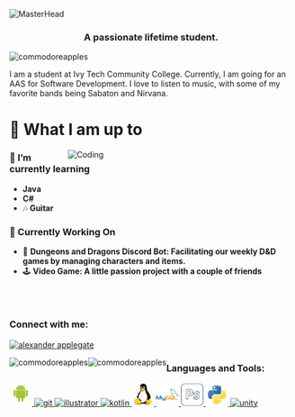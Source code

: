 ![MasterHead](https://t4.ftcdn.net/jpg/02/78/37/47/360_F_278374738_ypRn0utOVnebuhmpSrDiwkzFsdqEm0aa.jpg)
<h3 align="center">A passionate lifetime student.</h3>
<p align="left"> <img src="https://komarev.com/ghpvc/?username=commodoreapples&label=Profile%20views&color=0e75b6&style=flat" alt="commodoreapples" /> </p>

<p>I am a student at Ivy Tech Community College.  Currently, I am going for an AAS for Software Development.  I love to listen to music, with some of my favorite bands being Sabaton and Nirvana.</p>


<h1>📅 What I am up to</h1>
<img align="right" alt="Coding" width="400" src="https://cdn.dribbble.com/users/1162077/screenshots/3848914/programmer.gif">
<h3>🌱 I’m currently learning</h3>

- **Java**
- **C#**
- 🎶 **Guitar**

<h3>🚧 Currently Working On</h3>

- 🎲 **Dungeons and Dragons Discord Bot: Facilitating our weekly D&D games by managing characters and items.**
- 🕹️ **Video Game: A little passion project with a couple of friends**
<br/>
<h1></h1>
<h3 align="left">Connect with me:</h3>
<p align="left">
<a href="https://linkedin.com/in/alexander-applegate" target="blank"><img align="center" src="https://raw.githubusercontent.com/rahuldkjain/github-profile-readme-generator/master/src/images/icons/Social/linked-in-alt.svg" alt="alexander applegate" height="30" width="40"/></a></p>
<img align="left" src="https://github-readme-stats.vercel.app/api?username=commodoreapples&show_icons=true&theme=dark&title_color=a00303&text_color=a00303&locale=en" alt="commodoreapples" /> <img align="left" src="https://github-readme-streak-stats.herokuapp.com/?user=commodoreapples&theme=dark" alt="commodoreapples" />
<h3 align="left">Languages and Tools:</h3>
<p align="left"> <a href="https://developer.android.com" target="_blank" rel="noreferrer"> <img src="https://raw.githubusercontent.com/devicons/devicon/master/icons/android/android-original-wordmark.svg" alt="android" width="40" height="40"/> </a> <a href="https://git-scm.com/" target="_blank" rel="noreferrer"> <img src="https://www.vectorlogo.zone/logos/git-scm/git-scm-icon.svg" alt="git" width="40" height="40"/> </a> <a href="https://www.adobe.com/in/products/illustrator.html" target="_blank" rel="noreferrer"> <img src="https://www.vectorlogo.zone/logos/adobe_illustrator/adobe_illustrator-icon.svg" alt="illustrator" width="40" height="40"/> </a> <a href="https://kotlinlang.org" target="_blank" rel="noreferrer"> <img src="https://www.vectorlogo.zone/logos/kotlinlang/kotlinlang-icon.svg" alt="kotlin" width="40" height="40"/> </a> <a href="https://www.linux.org/" target="_blank" rel="noreferrer"> <img src="https://raw.githubusercontent.com/devicons/devicon/master/icons/linux/linux-original.svg" alt="linux" width="40" height="40"/> </a> <a href="https://www.mysql.com/" target="_blank" rel="noreferrer"> <img src="https://raw.githubusercontent.com/devicons/devicon/master/icons/mysql/mysql-original-wordmark.svg" alt="mysql" width="40" height="40"/> </a> <a href="https://www.photoshop.com/en" target="_blank" rel="noreferrer"> <img src="https://raw.githubusercontent.com/devicons/devicon/master/icons/photoshop/photoshop-line.svg" alt="photoshop" width="40" height="40"/> </a> <a href="https://www.python.org" target="_blank" rel="noreferrer"> <img src="https://raw.githubusercontent.com/devicons/devicon/master/icons/python/python-original.svg" alt="python" width="40" height="40"/> </a> <a href="https://unity.com/" target="_blank" rel="noreferrer"> <img src="https://www.vectorlogo.zone/logos/unity3d/unity3d-icon.svg" alt="unity" width="40" height="40"/> </a> <a href="https://www.adobe.com/products/xd.html" target="_blank" rel="noreferrer">

